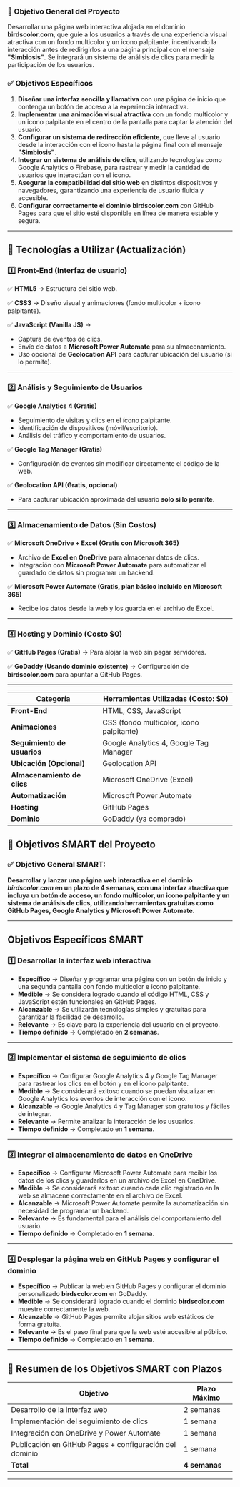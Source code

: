 ### **📌 Objetivo General del Proyecto**

Desarrollar una página web interactiva alojada en el dominio **birdscolor.com**, que guíe a los usuarios a través de una experiencia visual atractiva con un fondo multicolor y un icono palpitante, incentivando la interacción antes de redirigirlos a una página principal con el mensaje **"Simbiosis"**. Se integrará un sistema de análisis de clics para medir la participación de los usuarios.

### ✅ **Objetivos Específicos**

1. **Diseñar una interfaz sencilla y llamativa** con una página de inicio que contenga un botón de acceso a la experiencia interactiva.
2. **Implementar una animación visual atractiva** con un fondo multicolor y un icono palpitante en el centro de la pantalla para captar la atención del usuario.
3. **Configurar un sistema de redirección eficiente**, que lleve al usuario desde la interacción con el icono hasta la página final con el mensaje **"Simbiosis"**.
4. **Integrar un sistema de análisis de clics**, utilizando tecnologías como Google Analytics o Firebase, para rastrear y medir la cantidad de usuarios que interactúan con el icono.
5. **Asegurar la compatibilidad del sitio web** en distintos dispositivos y navegadores, garantizando una experiencia de usuario fluida y accesible.
6. **Configurar correctamente el dominio** **birdscolor.com** con GitHub Pages para que el sitio esté disponible en línea de manera estable y segura.

---

## **🔹 Tecnologías a Utilizar (Actualización)**

### **1️⃣ Front-End (Interfaz de usuario)**

✅ **HTML5** → Estructura del sitio web.

✅ **CSS3** → Diseño visual y animaciones (fondo multicolor + icono palpitante).

✅ **JavaScript (Vanilla JS)** →

- Captura de eventos de clics.
- Envío de datos a **Microsoft Power Automate** para su almacenamiento.
- Uso opcional de **Geolocation API** para capturar ubicación del usuario (si lo permite).

---

### **2️⃣ Análisis y Seguimiento de Usuarios**

✅ **Google Analytics 4 (Gratis)**

- Seguimiento de visitas y clics en el ícono palpitante.
- Identificación de dispositivos (móvil/escritorio).
- Análisis del tráfico y comportamiento de usuarios.

✅ **Google Tag Manager (Gratis)**

- Configuración de eventos sin modificar directamente el código de la web.

✅ **Geolocation API (Gratis, opcional)**

- Para capturar ubicación aproximada del usuario **solo si lo permite**.

---

### **3️⃣ Almacenamiento de Datos (Sin Costos)**

✅ **Microsoft OneDrive + Excel (Gratis con Microsoft 365)**

- Archivo de **Excel en OneDrive** para almacenar datos de clics.
- Integración con **Microsoft Power Automate** para automatizar el guardado de datos sin programar un backend.

✅ **Microsoft Power Automate (Gratis, plan básico incluido en Microsoft 365)**

- Recibe los datos desde la web y los guarda en el archivo de Excel.

---

### **4️⃣ Hosting y Dominio (Costo $0)**

✅ **GitHub Pages (Gratis)** → Para alojar la web sin pagar servidores.

✅ **GoDaddy (Usando dominio existente)** → Configuración de **birdscolor.com** para apuntar a GitHub Pages.

---

| Categoría | Herramientas Utilizadas (Costo: $0) |
| --- | --- |
| **Front-End** | HTML, CSS, JavaScript |
| **Animaciones** | CSS (fondo multicolor, icono palpitante) |
| **Seguimiento de usuarios** | Google Analytics 4, Google Tag Manager |
| **Ubicación (Opcional)** | Geolocation API |
| **Almacenamiento de clics** | Microsoft OneDrive (Excel) |
| **Automatización** | Microsoft Power Automate |
| **Hosting** | GitHub Pages |
| **Dominio** | GoDaddy (ya comprado) |

## **📌 Objetivos SMART del Proyecto**

### ✅ **Objetivo General SMART:**

**Desarrollar y lanzar una página web interactiva en el dominio *birdscolor.com* en un plazo de 4 semanas, con una interfaz atractiva que incluya un botón de acceso, un fondo multicolor, un icono palpitante y un sistema de análisis de clics, utilizando herramientas gratuitas como GitHub Pages, Google Analytics y Microsoft Power Automate.**

---

## **Objetivos Específicos SMART**

### **1️⃣ Desarrollar la interfaz web interactiva**

- **Específico** → Diseñar y programar una página con un botón de inicio y una segunda pantalla con fondo multicolor e icono palpitante.
- **Medible** → Se considera logrado cuando el código HTML, CSS y JavaScript estén funcionales en GitHub Pages.
- **Alcanzable** → Se utilizarán tecnologías simples y gratuitas para garantizar la facilidad de desarrollo.
- **Relevante** → Es clave para la experiencia del usuario en el proyecto.
- **Tiempo definido** → Completado en **2 semanas**.

---

### **2️⃣ Implementar el sistema de seguimiento de clics**

- **Específico** → Configurar Google Analytics 4 y Google Tag Manager para rastrear los clics en el botón y en el icono palpitante.
- **Medible** → Se considerará exitoso cuando se puedan visualizar en Google Analytics los eventos de interacción con el icono.
- **Alcanzable** → Google Analytics 4 y Tag Manager son gratuitos y fáciles de integrar.
- **Relevante** → Permite analizar la interacción de los usuarios.
- **Tiempo definido** → Completado en **1 semana**.

---

### **3️⃣ Integrar el almacenamiento de datos en OneDrive**

- **Específico** → Configurar Microsoft Power Automate para recibir los datos de los clics y guardarlos en un archivo de Excel en OneDrive.
- **Medible** → Se considerará exitoso cuando cada clic registrado en la web se almacene correctamente en el archivo de Excel.
- **Alcanzable** → Microsoft Power Automate permite la automatización sin necesidad de programar un backend.
- **Relevante** → Es fundamental para el análisis del comportamiento del usuario.
- **Tiempo definido** → Completado en **1 semana**.

---

### **4️⃣ Desplegar la página web en GitHub Pages y configurar el dominio**

- **Específico** → Publicar la web en GitHub Pages y configurar el dominio personalizado **birdscolor.com** en GoDaddy.
- **Medible** → Se considerará logrado cuando el dominio **birdscolor.com** muestre correctamente la web.
- **Alcanzable** → GitHub Pages permite alojar sitios web estáticos de forma gratuita.
- **Relevante** → Es el paso final para que la web esté accesible al público.
- **Tiempo definido** → Completado en **1 semana**.

---

## **📌 Resumen de los Objetivos SMART con Plazos**

| **Objetivo** | **Plazo Máximo** |
| --- | --- |
| Desarrollo de la interfaz web | 2 semanas |
| Implementación del seguimiento de clics | 1 semana |
| Integración con OneDrive y Power Automate | 1 semana |
| Publicación en GitHub Pages + configuración del dominio | 1 semana |
| **Total** | **4 semanas** |

---